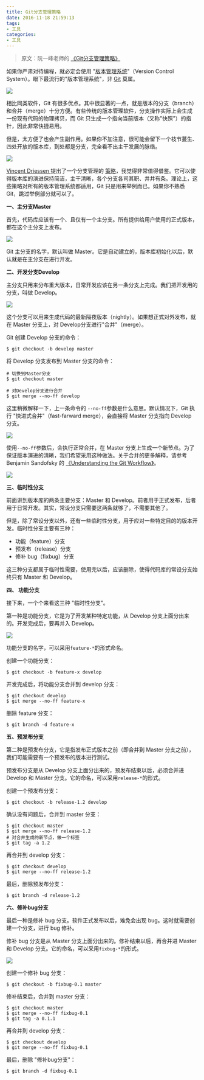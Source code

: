 ```yaml
---
title: Git分支管理策略
date: 2016-11-18 21:59:13
tags:
- 工具
categories:
- 工具
---
```


> 原文：阮一峰老师的 [《Git分支管理策略》](http://www.ruanyifeng.com/blog/2012/07/git.html)

如果你严肃对待编程，就必定会使用 "[版本管理系统](http://www.ruanyifeng.com/blog/2008/12/a_visual_guide_to_version_control.html)"（Version Control System）。眼下最流行的"版本管理系统"，非 [Git](http://git-scm.com/) 莫属。

![](//img2.fanhaobai.com/2016/11/git-flow/bg2012070501.png)<!--more-->

相比同类软件，Git 有很多优点。其中很显著的一点，就是版本的分支（branch）和合并（merge）十分方便。有些传统的版本管理软件，分支操作实际上会生成一份现有代码的物理拷贝，而 Git 只生成一个指向当前版本（又称"快照"）的指针，因此非常快捷易用。

但是，太方便了也会产生副作用。如果你不加注意，很可能会留下一个枝节蔓生、四处开放的版本库，到处都是分支，完全看不出主干发展的脉络。

![](//img3.fanhaobai.com/2016/11/git-flow/bg2012070502.png)

[Vincent Driessen ](http://nvie.com/)提出了一个分支管理的 [策略](http://nvie.com/posts/a-successful-git-branching-model/)，我觉得非常值得借鉴。它可以使得版本库的演进保持简洁，主干清晰，各个分支各司其职、井井有条。理论上，这些策略对所有的版本管理系统都适用，Git 只是用来举例而已。如果你不熟悉 Git，跳过举例部分就可以了。

**一、主分支Master**

首先，代码库应该有一个、且仅有一个主分支。所有提供给用户使用的正式版本，都在这个主分支上发布。

![](//img4.fanhaobai.com/2016/11/git-flow/bg2012070503.png)

Git 主分支的名字，默认叫做 Master。它是自动建立的，版本库初始化以后，默认就是在主分支在进行开发。

**二、开发分支Develop**

主分支只用来分布重大版本，日常开发应该在另一条分支上完成。我们把开发用的分支，叫做 Develop。

![](//img5.fanhaobai.com/2016/11/git-flow/bg2012070504.png)

这个分支可以用来生成代码的最新隔夜版本（nightly）。如果想正式对外发布，就在 Master 分支上，对 Develop分支进行"合并"（merge）。

Git 创建 Develop 分支的命令：

```Shell
$ git checkout -b develop master
```

将 Develop 分支发布到 Master 分支的命令：

```Shell
# 切换到Master分支
$ git checkout master

# 对Develop分支进行合并
$ git merge --no-ff develop
```

这里稍微解释一下，上一条命令的 `--no-ff`参数是什么意思。默认情况下，Git 执行 "快进式合并"（fast-farward merge），会直接将 Master 分支指向 Develop 分支。

![](//img0.fanhaobai.com/2016/11/git-flow/bg2012070505.png)

使用`--no-ff`参数后，会执行正常合并，在 Master 分支上生成一个新节点。为了保证版本演进的清晰，我们希望采用这种做法。关于合并的更多解释，请参考 Benjamin Sandofsky 的 [《Understanding the Git Workflow》](http://sandofsky.com/blog/git-workflow.html)。

![](//img1.fanhaobai.com/2016/11/git-flow/bg2012070506.png)

**三、临时性分支**

前面讲到版本库的两条主要分支：Master 和 Develop。前者用于正式发布，后者用于日常开发。其实，常设分支只需要这两条就够了，不需要其他了。

但是，除了常设分支以外，还有一些临时性分支，用于应对一些特定目的的版本开发。临时性分支主要有三种：

* 功能（feature）分支
* 预发布（release）分支
* 修补 bug（fixbug）分支

这三种分支都属于临时性需要，使用完以后，应该删除，使得代码库的常设分支始终只有 Master 和 Develop。

**四、 功能分支**

接下来，一个个来看这三种 "临时性分支"。

第一种是功能分支，它是为了开发某种特定功能，从 Develop 分支上面分出来的。开发完成后，要再并入 Develop。

![](//img2.fanhaobai.com/2016/11/git-flow/bg2012070507.png)

功能分支的名字，可以采用`feature-*`的形式命名。

创建一个功能分支：

```Shell
$ git checkout -b feature-x develop
```

开发完成后，将功能分支合并到 develop 分支：

```Shell
$ git checkout develop
$ git merge --no-ff feature-x
```

删除 feature 分支：

```Shell
$ git branch -d feature-x
```

**五、预发布分支**

第二种是预发布分支，它是指发布正式版本之前（即合并到 Master 分支之前），我们可能需要有一个预发布的版本进行测试。

预发布分支是从 Develop 分支上面分出来的，预发布结束以后，必须合并进 Develop 和 Master 分支。它的命名，可以采用`release-*`的形式。

创建一个预发布分支：

```Shell
$ git checkout -b release-1.2 develop
```

确认没有问题后，合并到 master 分支：

```Shell
$ git checkout master
$ git merge --no-ff release-1.2
# 对合并生成的新节点，做一个标签
$ git tag -a 1.2
```

再合并到 develop 分支：

```Shell
$ git checkout develop
$ git merge --no-ff release-1.2
```

最后，删除预发布分支：

```Shell
$ git branch -d release-1.2
```

**六、修补bug分支**

最后一种是修补 bug 分支。软件正式发布以后，难免会出现 bug。这时就需要创建一个分支，进行 bug 修补。

修补 bug 分支是从 Master 分支上面分出来的。修补结束以后，再合并进 Master 和 Develop 分支。它的命名，可以采用`fixbug-*`的形式。

![](//img3.fanhaobai.com/2016/11/git-flow/bg2012070508.png)

创建一个修补 bug 分支：

```Shell
$ git checkout -b fixbug-0.1 master
```

修补结束后，合并到 master 分支：

```Shell
$ git checkout master
$ git merge --no-ff fixbug-0.1
$ git tag -a 0.1.1
```

再合并到 develop 分支：

```Shell
$ git checkout develop
$ git merge --no-ff fixbug-0.1
```

最后，删除 "修补bug分支"：

```Shell
$ git branch -d fixbug-0.1
```
